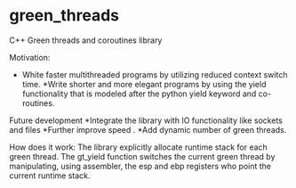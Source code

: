 green_threads
=============

C++ Green threads and coroutines library

Motivation:
* White faster multithreaded programs by utilizing reduced context switch time.
*Write shorter and more elegant programs by using the yield functionality that is modeled after the python yield keyword and co-routines.

Future development
*Integrate the library with IO functionality like sockets and files
*Further improve speed .
*Add dynamic number of green threads.

How does it work: 
The library explicitly allocate runtime stack for each green thread.  The gt_yield function switches the current green thread by manipulating, using assembler, the esp and ebp registers who point the current runtime stack.
